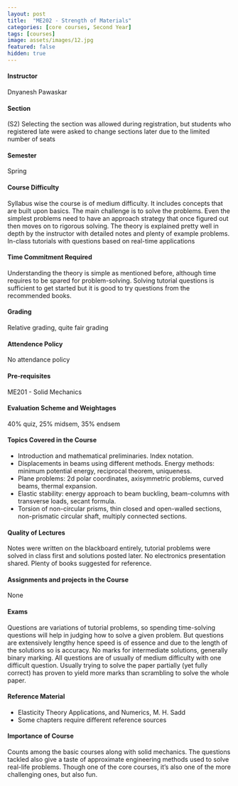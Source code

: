 ```yaml
---
layout: post
title:  "ME202 - Strength of Materials"
categories: [core courses, Second Year]
tags: [courses]
image: assets/images/12.jpg
featured: false
hidden: true
---
```


#### Instructor
Dnyanesh Pawaskar

#### Section
(S2) Selecting the section was allowed during registration, but students who registered late were asked to change sections later due to the limited number of seats

#### Semester
Spring

#### Course Difficulty
Syllabus wise the course is of medium difficulty. It includes concepts that are built upon basics. The main challenge is to solve the problems. Even the simplest problems need to have an approach strategy that once figured out then moves on to rigorous solving. The theory is explained pretty well in depth by the instructor with detailed notes and plenty of example problems. In-class tutorials with questions based on real-time applications

#### Time Commitment Required
Understanding the theory is simple as mentioned before, although time requires to be spared for problem-solving. Solving tutorial questions is sufficient to get started but it is good to try questions from the recommended books.

#### Grading
Relative grading, quite fair grading

#### Attendence Policy
No attendance policy

#### Pre-requisites
ME201 - Solid Mechanics

#### Evaluation Scheme and Weightages
40% quiz, 25% midsem, 35% endsem 

#### Topics Covered in the Course
* Introduction and mathematical preliminaries. Index notation.
* Displacements in beams using different methods. Energy methods: minimum potential energy, reciprocal theorem, uniqueness.
* Plane problems: 2d polar coordinates, axisymmetric problems, curved beams, thermal expansion.
* Elastic stability: energy approach to beam buckling, beam-columns with transverse loads, secant formula.
* Torsion of non-circular prisms, thin closed and open-walled sections, non-prismatic circular shaft, multiply connected sections.

#### Quality of Lectures
Notes were written on the blackboard entirely, tutorial problems were solved in class first and solutions posted later. No electronics presentation shared. Plenty of books suggested for reference. 

#### Assignments and projects in the Course
None 

#### Exams
Questions are variations of tutorial problems, so spending time-solving questions will help in judging how to solve a given problem. But questions are extensively lengthy hence speed is of essence and due to the length of the solutions so is accuracy. No marks for intermediate solutions, generally binary marking. All questions are of usually of medium difficulty with one difficult question. Usually trying to solve the paper partially (yet fully correct) has proven to yield more marks than scrambling to solve the whole paper.

#### Reference Material
* Elasticity Theory Applications, and Numerics, M. H. Sadd
* Some chapters require different reference sources


#### Importance of Course
Counts among the basic courses along with solid mechanics. The questions tackled also give a taste of approximate engineering methods used to solve real-life problems. Though one of the core courses, it’s also one of the more challenging ones, but also fun.


